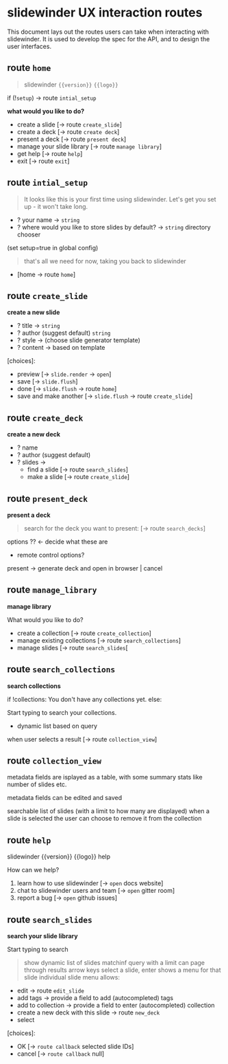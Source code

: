 # slidewinder UX interaction routes

This document lays out the routes users can take when interacting with slidewinder. It is used to develop the spec for the API, and to design the user interfaces.


## route `home`

> slidewinder `{{version}}` `{{logo}}`

if (!`setup`) -> route `intial_setup`

**what would you like to do?**

- create a slide [-> route `create_slide`]
- create a deck [-> route `create deck`]
- present a deck [-> route `present deck`]
- manage your slide library [-> route `manage library`]
- get help [-> route `help`]
- exit [-> route `exit`]

## route `intial_setup`

> It looks like this is your first time using slidewinder.
Let's get you set up - it won't take long.

- ? your name -> `string`
- ? where would you like to store slides by default? ->
    `string` directory chooser

(set setup=true in global config)

> that's all we need for now, taking you back to slidewinder
  - [home -> route `home`]

## route `create_slide`

**create a new slide**

- ? title -> `string`
- ? author (suggest default) `string`
- ? style -> (choose slide generator template)
- ? content -> based on template

[choices]:
- preview [-> `slide.render` -> `open`]
- save [-> `slide.flush`]
- done [-> `slide.flush` -> route `home`]
- save and make another [-> `slide.flush` -> route `create_slide`]

## route `create_deck`

**create a new deck**

- ? name
- ? author (suggest default)
- ? slides ->
  - find a slide [-> route `search_slides`]
  - make a slide [-> route `create_slide`]

## route `present_deck`

**present a deck**

> search for the deck you want to present: [-> route `search_decks`]

options ?? <- decide what these are
- remote control options?

present -> generate deck and open in browser | cancel

## route `manage_library`

**manage library**

What would you like to do?
- create a collection [-> route `create_collection`]
- manage existing collections [-> route `search_collections`]
- manage slides [-> route `search_slides`[

## route `search_collections`

**search collections**

if !collections:
You don't have any collections yet.
else:

Start typing to search your collections.

- dynamic list based on query

when user selects a result [-> route `collection_view`]

## route `collection_view`

metadata fields are isplayed as a table, with some summary stats
like number of slides etc.

metadata fields can be edited and saved

searchable list of slides (with a limit to how many are displayed)
when a slide is selected the user can choose to remove it from the collection

## route `help`

slidewinder {{version}} {{logo}} help

How can we help?

1. learn how to use slidewinder [-> `open` docs website]
2. chat to slidewinder users and team [-> `open` gitter room]
3. report a bug [-> `open` github issues]

## route `search_slides`

**search your slide library**

Start typing to search

> show dynamic list of slides matchinf query with a limit
> can page through results
> arrow keys select a slide, enter shows a menu for that slide
> individual slide menu allows:
- edit -> route `edit_slide`
- add tags -> provide a field to add (autocompleted) tags
- add to collection -> provide a field to enter (autocompleted) collection
- create a new deck with this slide -> route `new_deck`
- select

[choices]:
  - OK [-> `route callback` selected slide IDs]
  - cancel [-> `route callback` null]
